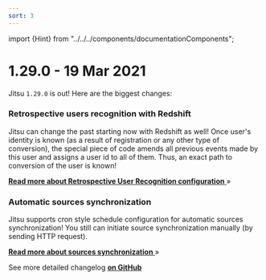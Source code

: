 ```yaml
---
sort: 3
---
```


import {Hint} from "../../../components/documentationComponents";

# 1.29.0 - 19 Mar 2021

Jitsu `1.29.0` is out! Here are the biggest changes:

### Retrospective users recognition with Redshift
Jitsu can change the past starting now with Redshift as well! Once user's identity is known (as a result of registration or any other type of conversion), the special piece of code amends all previous events made by this user and assigns a user id to all of them. Thus, an exact path to conversion of the user is known!

[**Read more about Retrospective User Recognition configuration** ](/docs/other-features/retrospective-user-recognition) »

### Automatic sources synchronization
Jitsu supports cron style schedule configuration for automatic sources synchronization! You still can initiate source synchronization manually (by sending HTTP request).

[**Read more about sources synchronization** ](/docs/sources-configuration/sync-tasks#apiv1tasks) »


<Hint>
    See more detailed changelog <a href="https://github.com/jitsucom/jitsu/releases"><b>on GitHub</b></a>
</Hint>